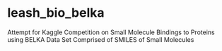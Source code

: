 # leash_bio_belka
Attempt for Kaggle Competition on Small Molecule Bindings to Proteins using BELKA Data Set Comprised of SMILES of Small Molecules
